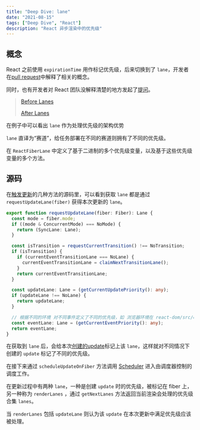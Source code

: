 ```yaml
---
title: "Deep Dive: lane"
date: "2021-08-15"
tags: ["Deep Dive", "React"]
description: "React 异步渲染中的优先级"
---
```


## 概念

React 之前使用 `expirationTime` 用作标记优先级，后来切换到了 `lane`，开发者在[pull request](https://github.com/facebook/react/pull/18796)中解释了相关的概念。

同时，也有开发者对 React 团队没解释清楚的地方发起了[提问](https://github.com/facebook/react/issues/19804)。

> [Before Lanes](https://codesandbox.io/s/usetransition-stop-reacting-passed-props-updates-p9k1b)
>
> [After Lanes](https://codesandbox.io/s/usetransition-stop-reacting-passed-props-updates-zoqm2)

在例子中可以看出 `lane` 作为处理优先级的架构优势

`lane` 直译为“赛道”，给任务部署在不同的赛道则拥有了不同的优先级。

在 `ReactFiberLane` 中定义了基于二进制的多个优先级变量，以及基于这些优先级变量的多个方法。

## 源码

在[触发更新](/react/rerender)的几种方法的源码里，可以看到获取 `lane` 都是通过 `requestUpdateLane(fiber)` 获得本次更新的 `lane`。

```ts
export function requestUpdateLane(fiber: Fiber): Lane {
  const mode = fiber.mode;
  if ((mode & ConcurrentMode) === NoMode) {
    return (SyncLane: Lane);
  }

  const isTransition = requestCurrentTransition() !== NoTransition;
  if (isTransition) {
    if (currentEventTransitionLane === NoLane) {
      currentEventTransitionLane = claimNextTransitionLane();
    }
    return currentEventTransitionLane;
  }

  const updateLane: Lane = (getCurrentUpdatePriority(): any);
  if (updateLane !== NoLane) {
    return updateLane;
  }

  // 根据不同的环境 对不同事件定义了不同的优先级，如 浏览器环境在 react-dom/src/events/ReactDOMEventListener.js 定义了 click 等事件的优先级
  const eventLane: Lane = (getCurrentEventPriority(): any);
  return eventLane;
}
```

在获取到 `lane` 后，会给本次[创建的update](/react/rerender)标记上该 `lane`，这样就对不同情况下创建的 `update` 标记了不同的优先级。

在接下来通过 `scheduleUpdateOnFiber` 方法调用 [Scheduler](/react/scheduler) 进入由调度器控制的调度工作。

在更新过程中有两种 `lane`，一种是创建 `update` 时的优先级，被标记在 fiber 上，另一种称为 `renderLanes` ，通过 `getNextLanes` 方法返回当前渲染会处理的优先级合集 `lanes`。

当 `renderLanes` 包括 `updateLane` 则认为该 `update` 在本次更新中满足优先级应该被处理。

